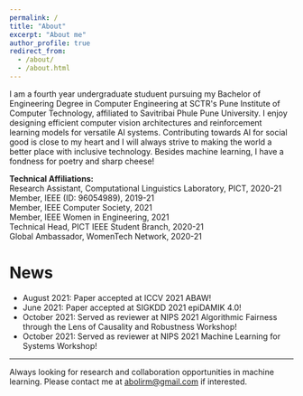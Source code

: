 ```yaml
---
permalink: /
title: "About"
excerpt: "About me"
author_profile: true
redirect_from: 
  - /about/
  - /about.html
---
```

I am a fourth year undergraduate studuent pursuing my Bachelor of Engineering Degree in Computer Engineering at SCTR's Pune Institute of Computer Technology, affiliated to Savitribai Phule Pune University. I enjoy designing efficient computer vision architectures and reinforcement learning models for versatile AI systems. Contributing towards AI for social good is close to my heart and I will always strive to making the world a better place with inclusive technology. Besides machine learning, I have a fondness for poetry and sharp cheese! 
  
<B>Technical Affiliations: </B><BR>
Research Assistant, Computational Linguistics Laboratory, PICT, 2020-21<BR>
Member, IEEE (ID: 96054989), 2019-21<BR>
Member, IEEE Computer Society, 2021 <BR>
Member, IEEE Women in Engineering, 2021 <BR>
Technical Head, PICT IEEE Student Branch, 2020-21 <BR>
Global Ambassador, WomenTech Network, 2020-21 <BR>

News
======
- August 2021: Paper accepted at ICCV 2021 ABAW!
- June 2021: Paper accepted at SIGKDD 2021 epiDAMIK 4.0!
- October 2021: Served as reviewer at NIPS 2021 Algorithmic Fairness through the Lens of Causality and Robustness Workshop!
- October 2021: Served as reviewer at NIPS 2021 Machine Learning for Systems Workshop!

---
Always looking for research and collaboration opportunities in machine learning. Please contact me at abolirm@gmail.com if interested.



